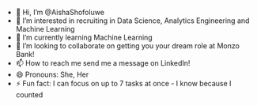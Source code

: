 - 👋 Hi, I’m @AishaShofoluwe
- 👀 I’m interested in recruiting in Data Science, Analytics Engineering and Machine Learning
- 🌱 I’m currently learning Machine Learning
- 💞️ I’m looking to collaborate on getting you your dream role at Monzo Bank!
- 📫 How to reach me send me a message on LinkedIn!
- 😄 Pronouns: She, Her
- ⚡ Fun fact: I can focus on up to 7 tasks at once -  I know because I counted

<!---
AishaShofoluwe/AishaShofoluwe is a ✨ special ✨ repository because its `README.md` (this file) appears on your GitHub profile.
You can click the Preview link to take a look at your changes.
--->
